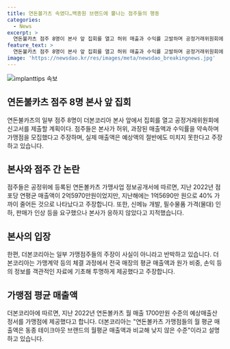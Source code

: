 ```yaml
---
title: 연돈볼가츠 속였다…백종원 브랜드에 뿔나는 점주들의 행동
categories:
  - News
excerpt: >
  연돈불카츠 점주 8명이 본사 앞 집회를 열고 허위 매출과 수익률 고발하며 공정거래위원회에 신고서 제출할 계획. 본사는 주장 부인하며 매출액 예상치 이하, 가격 조절 거부 등 주장. 본도리연구 백종원 대표사가 상장 준비 중인 더본코리아. 2022년 월평균 매출액 1700만 원 대표사가 가맹점들에게 제공. 가맹점들의 월평균 매출액은 타 브랜드와 비교하며 낮지 않다 주장. 상생을 위한 조치 진행하며 당사가 거부한 주장 부인 및 전환으로 가맹점 수 감소 주장.
feature_text: >
  연돈불카츠 점주 8명이 본사 앞 집회를 열고 허위 매출과 수익률 고발하며 공정거래위원회에 신고서 제출할 계획. 본사는 주장 부인하며 매출액 예상치 이하, 가격 조절 거부 등 주장. 본도리연구 백종원 대표사가 상장 준비 중인 더본코리아. 2022년 월평균 매출액 1700만 원 대표사가 가맹점들에게 제공. 가맹점들의 월평균 매출액은 타 브랜드와 비교하며 낮지 않다 주장. 상생을 위한 조치 진행하며 당사가 거부한 주장 부인 및 전환으로 가맹점 수 감소 주장.
image: 'https://newsdao.kr/res/images/meta/newsdao_breakingnews.jpg'
---
```


<p><img src="https://newsdao.kr/res/images/meta/newsdao_breakingnews.jpg" alt="implanttips 속보" /></p>

<h2 data-ke-size="size26">연돈불카츠 점주 8명 본사 앞 집회</h2>

<p data-ke-size="size16">연돈불카츠의 일부 점주 8명이 더본코리아 본사 앞에서 집회를 열고 공정거래위원회에 신고서를 제출할 계획이다. 점주들은 본사가 허위, 과장된 매출액과 수익률을 약속하며 가맹점을 모집했다고 주장하며, 실제 매출액은 예상액의 절반에도 미치지 못한다고 주장하고 있습니다.</p>

<h2 data-ke-size="size26">본사와 점주 간 논란</h2>

<p data-ke-size="size16">점주들은 공정위에 등록된 연돈볼카츠 가맹사업 정보공개서에 따르면, 지난 2022년 점포당 연평균 매출액이 2억5970만원이었지만, 지난해에는 1억5690만 원으로 40% 가까이 줄어든 것으로 나타났다고 주장합니다. 또한, 신메뉴 개발, 필수물품 가격(물대) 인하, 판매가 인상 등을 요구했으나 본사가 응하지 않았다고 지적했습니다. </p>

<h2 data-ke-size="size26">본사의 입장</h2>

<p data-ke-size="size16">한편, 더본코리아는 일부 가맹점주들의 주장이 사실이 아니라고 반박하고 있습니다. 더본코리아는 가맹계약 등의 체결 과정에서 전국 매장의 평균 매출액과 원가 비중, 손익 등의 정보를 객관적인 자료에 기초해 투명하게 제공했다고 주장합니다.</p>

<h2 data-ke-size="size26">가맹점 평균 매출액</h2>

<p data-ke-size="size16">더본코리아에 따르면, 지난 2022년 연돈볼카츠 월 매출 1700만원 수준의 예상매출산정서를 가맹점에 제공했다고 합니다. 더본코리아는 "연돈볼카츠 가맹점들의 월 평균 매출액은 동종 테이크아웃 브랜드의 월평균 매출액과 비교해 낮지 않은 수준"이라고 설명하고 있습니다.</p>

